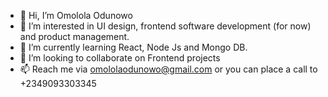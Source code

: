 - 👋 Hi, I’m Omolola Odunowo
- 👀 I’m interested in UI design, frontend software development (for now) and product management.
- 🌱 I’m currently learning React, Node Js and Mongo DB.
- 💞️ I’m looking to collaborate on Frontend projects
- 📫 Reach me via omololaodunowo@gmail.com or you can place a call to +2349093303345



